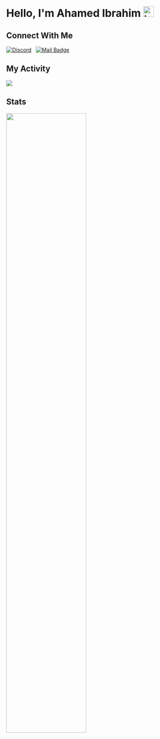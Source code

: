 ## <h1><b>Hello, I'm Ahamed Ibrahim</b> <img src="https://user-images.githubusercontent.com/1303154/88677602-1635ba80-d120-11ea-84d8-d263ba5fc3c0.gif" width="28px" alt="hi">

## Connect With Me
[![Discord](https://img.shields.io/badge/-@Cat-7289DA?style=flat&labelColor=7289DA1&logo=discord&logoColor=white&link=dsc.bio/ahamed)](dsc.bio/ahamed) &nbsp;
[![Mail Badge](https://img.shields.io/badge/-ahamedibrahim2002-c0392b?style=flat&labelColor=c0392b&logo=gmail&logoColor=white)](mailto:ahamedibrahim2002@gmail.com)

## My Activity
[![](https://img.shields.io/badge/-leetcode.com/ahamedibrahim2002-black?style=flat&labelColor=lack&logo=leetcode&logoColor=29c5f6)](leetcode)


## Stats
<img src="https://github-readme-stats.vercel.app/api?username=ahamedibrahim2002&show_icons=true&theme=tokyonight" width=65%%>
